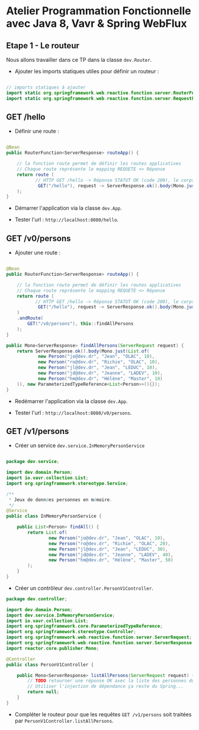 # Atelier Programmation Fonctionnelle avec Java 8, Vavr & Spring WebFlux

## Etape 1 - Le routeur

Nous allons travailler dans ce TP dans la classe `dev.Router`.

* Ajouter les imports statiques utiles pour définir un routeur :

```java

// imports statiques à ajouter
import static org.springframework.web.reactive.function.server.RouterFunctions.*;
import static org.springframework.web.reactive.function.server.RequestPredicates.*;
```

## GET /hello

* Définir une route :

```java

@Bean
public RouterFunction<ServerResponse> routeApp() {

    // la fonction route permet de définir les routes applicatives
    // Chaque route représente le mapping REQUETE <> Réponse
    return route (
           // HTTP GET /hello -> Réponse STATUT OK (code 200), le corps contient le texte "Bonjour".
            GET("/hello"), request -> ServerResponse.ok().body(Mono.just("Bonjour"), String.class)
    );
}
```

* Démarrer l'application via la classe `dev.App`.

* Tester l'url : `http://localhost:8080/hello`.

## GET /v0/persons

* Ajouter une route :

```java

@Bean
public RouterFunction<ServerResponse> routeApp() {

    // la fonction route permet de définir les routes applicatives
    // Chaque route représente le mapping REQUETE <> Réponse
    return route (
           // HTTP GET /hello -> Réponse STATUT OK (code 200), le corps contient le texte "Bonjour".
            GET("/hello"), request -> ServerResponse.ok().body(Mono.just("Bonjour"), String.class)
    )
    .andRoute(
        GET("/v0/persons"), this::findAllPersons
    );
}

public Mono<ServerResponse> findAllPersons(ServerRequest request) {
    return ServerResponse.ok().body(Mono.just(List.of(
            new Person("jo@dev.dr", "Jean", "OLAC", 10),
            new Person("ro@dev.dr", "Richie", "OLAC", 10),
            new Person("jl@dev.dr", "Jean", "LEDUC", 10),
            new Person("jd@dev.dr", "Jeanne", "LADEV", 10),
            new Person("hm@dev.dr", "Hélène", "Master", 10)
    )), new ParameterizedTypeReference<List<Person>>(){});
}
```

* Redémarrer l'application via la classe `dev.App`.

* Tester l'url : `http://localhost:8080/v0/persons`.


## GET /v1/persons

* Créer un service `dev.service.InMemoryPersonService`

```java

package dev.service;

import dev.domain.Person;
import io.vavr.collection.List;
import org.springframework.stereotype.Service;

/**
 * Jeux de données personnes en mémoire.
 */
@Service
public class InMemoryPersonService {

    public List<Person> findAll() {
        return List.of(
                new Person("jo@dev.dr", "Jean", "OLAC", 10),
                new Person("ro@dev.dr", "Richie", "OLAC", 20),
                new Person("jl@dev.dr", "Jean", "LEDUC", 30),
                new Person("jd@dev.dr", "Jeanne", "LADEV", 40),
                new Person("hm@dev.dr", "Hélène", "Master", 50)
        );
    }
}
```

* Créer un contrôleur `dev.controller.PersonV1Controller`.

```java
package dev.controller;

import dev.domain.Person;
import dev.service.InMemoryPersonService;
import io.vavr.collection.List;
import org.springframework.core.ParameterizedTypeReference;
import org.springframework.stereotype.Controller;
import org.springframework.web.reactive.function.server.ServerRequest;
import org.springframework.web.reactive.function.server.ServerResponse;
import reactor.core.publisher.Mono;

@Controller
public class PersonV1Controller {

    public Mono<ServerResponse> listAllPersons(ServerRequest request) {
        // TODO retourner une réponse OK avec la liste des personnes du service InMemoryPersonService. 
        // Utiliser l'injection de dépendance ça reste du Spring...
        return null;
    }
}
```

* Compléter le routeur pour que les requêtes `GET /v1/persons` soit traitées par `PersonV1Controller.listAllPersons`.
